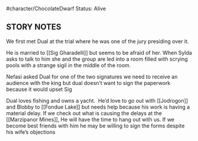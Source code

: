 #character/ChocolateDwarf 
Status: Alive

## STORY NOTES

We first met Dual at the trial where he was one of the jury presiding over it.

He is married to [[Sig Gharadelli]] but seems to be afraid of her.  When Sylda asks to talk to him she and the group are led into a room filled with scrying pools with a strange sigil in the middle of the room. 

Nefasi asked Dual for one of the two signatures we need to receive an audience with the king but dual doesn’t want to sign the paperwork because it would upset Sig

Dual loves fishing and owns a yacht.  He’d love to go out with [[Jodrogon]] and Blobby to [[Fondue Lake]] but needs help because his work is having a material delay.  If we check out what is causing the delays at the [[Marzipanor Mines]], He will have the time to hang out with us.    If we become best friends with him he may be willing to sign the forms despite his wife’s objections